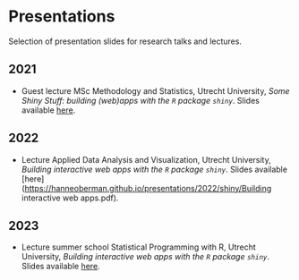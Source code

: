 # Presentations

Selection of presentation slides for research talks and lectures.

## 2021

- Guest lecture MSc Methodology and Statistics, Utrecht University, *Some Shiny Stuff: building (web)apps with the `R` package `shiny`*. Slides available [here](https://hanneoberman.github.io/presentations/2021/shiny/static/shiny_guest_lecture_static.html).


## 2022

- Lecture Applied Data Analysis and Visualization, Utrecht University, *Building interactive web apps with the `R` package `shiny`*. Slides available [here](https://hanneoberman.github.io/presentations/2022/shiny/Building interactive web apps.pdf).


## 2023

- Lecture summer school Statistical Programming with R, Utrecht University,  *Building interactive web apps with the `R` package `shiny`*. Slides available [here](https://hanneoberman.github.io/presentations/2023/R_summer_school/lecture.pdf).
